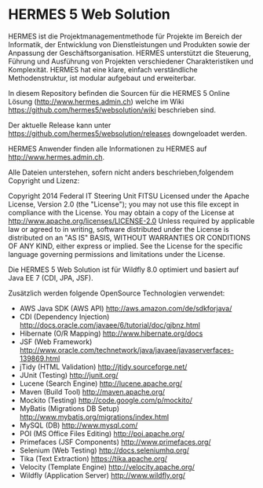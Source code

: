 HERMES 5 Web Solution
=====================

HERMES ist die Projektmanagementmethode für Projekte im Bereich der Informatik, der Entwicklung von Dienstleistungen und Produkten sowie der Anpassung der Geschäftsorganisation. HERMES unterstützt die Steuerung, Führung und Ausführung von Projekten verschiedener Charakteristiken und Komplexität. HERMES hat eine klare, einfach verständliche Methodenstruktur, ist modular aufgebaut und erweiterbar.

In diesem Repository befinden die Sourcen für die HERMES 5 Online Lösung (http://www.hermes.admin.ch) welche im Wiki https://github.com/hermes5/websolution/wiki beschrieben sind.

Der aktuelle Release kann unter https://github.com/hermes5/websolution/releases downgeloadet werden.

HERMES Anwender finden alle Informationen zu HERMES auf http://www.hermes.admin.ch.

Alle Dateien unterstehen, sofern nicht anders beschrieben,folgendem Copyright und Lizenz:

Copyright 2014 Federal IT Steering Unit FITSU Licensed under the Apache License, Version 2.0 (the "License"); you
may not use this file except in compliance with the License. You may obtain a copy of the License at
http://www.apache.org/licenses/LICENSE-2.0 Unless required by applicable law or agreed to in writing, software
distributed under the License is distributed on an "AS IS" BASIS, WITHOUT WARRANTIES OR CONDITIONS OF ANY KIND,
either express or implied. See the License for the specific language governing permissions and limitations under
the License.

Die HERMES 5 Web Solution ist für Wildfly 8.0 optimiert und basiert auf Java EE 7 (CDI, JPA, JSF).

Zusätzlich werden folgende OpenSource Technologien verwendet:
- AWS Java SDK	(AWS API)	http://aws.amazon.com/de/sdkforjava/
- CDI	(Dependency Injection)	http://docs.oracle.com/javaee/6/tutorial/doc/gjbnz.html
- Hibernate	(O/R Mapping)	http://www.hibernate.org/docs
- JSF	(Web Framework)	http://www.oracle.com/technetwork/java/javaee/javaserverfaces-139869.html
- jTidy	(HTML Validation)	http://jtidy.sourceforge.net/
- JUnit	(Testing)	http://junit.org/
- Lucene	(Search Engine)	http://lucene.apache.org/
- Maven	(Build Tool)	http://maven.apache.org/
- Mockito	(Testing)	http://code.google.com/p/mockito/
- MyBatis (Migrations	DB Setup)	http://www.mybatis.org/migrations/index.html
- MySQL	(DB)	http://www.mysql.com/
- POI	(MS Office Files Editing)	http://poi.apache.org/
- Primefaces	(JSF Components)	http://www.primefaces.org/
- Selenium	(Web Testing)	http://docs.seleniumhq.org/
- Tika	(Text Extraction)	https://tika.apache.org/
- Velocity	(Template Engine)	http://velocity.apache.org/
- Wildfly	(Application Server)	http://www.wildfly.org/


